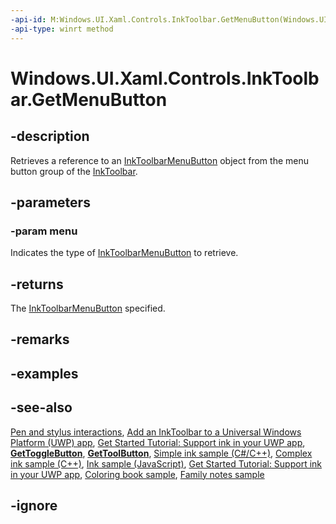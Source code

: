 ```yaml
---
-api-id: M:Windows.UI.Xaml.Controls.InkToolbar.GetMenuButton(Windows.UI.Xaml.Controls.InkToolbarMenuKind)
-api-type: winrt method
---
```


<!-- Method syntax.
public InkToolbarMenuButton InkToolbar.GetMenuButton(InkToolbarMenuKind menu)
-->

# Windows.UI.Xaml.Controls.InkToolbar.GetMenuButton

## -description
Retrieves a reference to an [InkToolbarMenuButton](inktoolbarmenubutton.md) object from the menu button group of the [InkToolbar](inktoolbar.md).

## -parameters

### -param menu
Indicates the type of [InkToolbarMenuButton](inktoolbarmenubutton.md) to retrieve.

## -returns
The [InkToolbarMenuButton](inktoolbarmenubutton.md) specified.

## -remarks

## -examples

## -see-also
[Pen and stylus interactions](https://docs.microsoft.com/windows/uwp/input-and-devices/pen-and-stylus-interactions), [Add an InkToolbar to a Universal Windows Platform (UWP) app](https://docs.microsoft.com/windows/uwp/input-and-devices/ink-toolbar), [Get Started Tutorial: Support ink in your UWP app](https://docs.microsoft.com/windows/uwp/get-started/ink-walkthrough), [**GetToggleButton**](inktoolbar_gettogglebutton_1153346359.md), [**GetToolButton**](inktoolbar_gettoolbutton_1229260484.md), [Simple ink sample (C#/C++)](https://github.com/Microsoft/Windows-universal-samples/tree/master/Samples/SimpleInk), [Complex ink sample (C++)](https://github.com/Microsoft/Windows-universal-samples/tree/master/Samples/ComplexInk), [Ink sample (JavaScript)](https://github.com/Microsoft/Windows-universal-samples/tree/master/Samples/Ink), [Get Started Tutorial: Support ink in your UWP app](https://aka.ms/appsample-ink), [Coloring book sample](https://aka.ms/cpubsample-coloringbook), [Family notes sample](https://aka.ms/cpubsample-familynotessample)

## -ignore
<!--
[Pen and stylus interactions](https://docs.microsoft.com/windows/uwp/input-and-devices/pen-and-stylus-interactions)

[Add an InkToolbar to a Universal Windows Platform (UWP) app](https://docs.microsoft.com/windows/uwp/input-and-devices/ink-toolbar)

[Get Started Tutorial: Support ink in your UWP app](https://docs.microsoft.com/windows/uwp/get-started/ink-walkthrough)

### Reference
[GetToggleButton](https://docs.microsoft.com/uwp/api/windows.ui.xaml.controls.inktoolbar#Windows_UI_Xaml_Controls_InkToolbar_GetToggleButton_Windows_UI_Xaml_Controls_InkToolbarToggle_), [GetToolButton](https://docs.microsoft.com/uwp/api/windows.ui.xaml.controls.inktoolbar#Windows_UI_Xaml_Controls_InkToolbar_GetToolButton_Windows_UI_Xaml_Controls_InkToolbarTool_)

### Samples
* [Simple ink sample (C#/C++)](https://github.com/Microsoft/Windows-universal-samples/tree/master/Samples/SimpleInk)
* [Complex ink sample (C++)](https://github.com/Microsoft/Windows-universal-samples/tree/master/Samples/ComplexInk)
* [Ink sample (JavaScript)](https://github.com/Microsoft/Windows-universal-samples/tree/master/Samples/Ink)
* [Get Started Tutorial: Support ink in your UWP app](https://aka.ms/appsample-ink)
* [Coloring book sample](https://aka.ms/cpubsample-coloringbook)
* [Family notes sample](https://aka.ms/cpubsample-familynotessample)
-->

